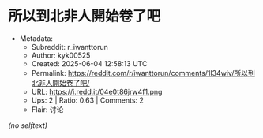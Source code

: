 # 所以到北非人開始卷了吧

- Metadata:
  - Subreddit: r_iwanttorun
  - Author: kyk00525
  - Created: 2025-06-04 12:58:13 UTC
  - Permalink: https://reddit.com/r/iwanttorun/comments/1l34wiv/所以到北非人開始卷了吧/
  - URL: https://i.redd.it/04e0t86jrw4f1.png
  - Ups: 2 | Ratio: 0.63 | Comments: 2
  - Flair: 讨论

_(no selftext)_
